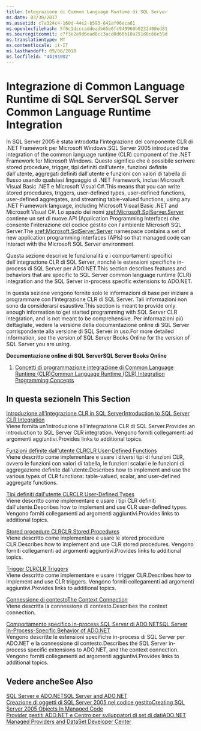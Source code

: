 ```yaml
---
title: Integrazione di Common Language Runtime di SQL Server
ms.date: 03/30/2017
ms.assetid: c7a324c4-160d-44c2-b593-641af06eca61
ms.openlocfilehash: 5f6c1dcccaddeadb65e6fc949960b0232d00ed81
ms.sourcegitcommit: c7f3e2e9d6ead6cc3acd0d66b10a251d0c66e59d
ms.translationtype: MT
ms.contentlocale: it-IT
ms.lasthandoff: 09/08/2018
ms.locfileid: "44191002"
---
```

# <a name="sql-server-common-language-runtime-integration"></a><span data-ttu-id="9fe88-102">Integrazione di Common Language Runtime di SQL Server</span><span class="sxs-lookup"><span data-stu-id="9fe88-102">SQL Server Common Language Runtime Integration</span></span>
<span data-ttu-id="9fe88-103">In SQL Server 2005 è stata introdotta l'integrazione del componente CLR di .NET Framework per Microsoft Windows.</span><span class="sxs-lookup"><span data-stu-id="9fe88-103">SQL Server 2005 introduced the integration of the common language runtime (CLR) component of the .NET Framework for Microsoft Windows.</span></span> <span data-ttu-id="9fe88-104">Questo significa che è possibile scrivere stored procedure, trigger, tipi definiti dall'utente, funzioni definite dall'utente, aggregati definiti dall'utente e funzioni con valori di tabella di flusso usando qualsiasi linguaggio di .NET Framework, inclusi Microsoft Visual Basic .NET e Microsoft Visual C#.</span><span class="sxs-lookup"><span data-stu-id="9fe88-104">This means that you can write stored procedures, triggers, user-defined types, user-defined functions, user-defined aggregates, and streaming table-valued functions, using any .NET Framework language, including Microsoft Visual Basic .NET and Microsoft Visual C#.</span></span> <span data-ttu-id="9fe88-105">Lo spazio dei nomi <xref:Microsoft.SqlServer.Server> contiene un set di nuove API (Application Programming Interface) che consente l'interazione del codice gestito con l'ambiente Microsoft SQL Server.</span><span class="sxs-lookup"><span data-stu-id="9fe88-105">The <xref:Microsoft.SqlServer.Server> namespace contains a set of new application programming interfaces (APIs) so that managed code can interact with the Microsoft SQL Server environment.</span></span>  
  
 <span data-ttu-id="9fe88-106">Questa sezione descrive le funzionalità e i comportamenti specifici dell'integrazione CLR di SQL Server, nonché le estensioni specifiche in-process di SQL Server per ADO.NET.</span><span class="sxs-lookup"><span data-stu-id="9fe88-106">This section describes features and behaviors that are specific to SQL Server common language runtime (CLR) integration and the SQL Server in-process specific extensions to ADO.NET.</span></span>  
  
 <span data-ttu-id="9fe88-107">In questa sezione vengono fornite solo le informazioni di base per iniziare a programmare con l'integrazione CLR di SQL Server. Tali informazioni non sono da considerarsi esaustive.</span><span class="sxs-lookup"><span data-stu-id="9fe88-107">This section is meant to provide only enough information to get started programming with SQL Server CLR integration, and is not meant to be comprehensive.</span></span> <span data-ttu-id="9fe88-108">Per informazioni più dettagliate, vedere la versione della documentazione online di SQL Server corrispondente alla versione di SQL Server in uso.</span><span class="sxs-lookup"><span data-stu-id="9fe88-108">For more detailed information, see the version of SQL Server Books Online for the version of SQL Server you are using.</span></span>  
  
 <span data-ttu-id="9fe88-109">**Documentazione online di SQL Server**</span><span class="sxs-lookup"><span data-stu-id="9fe88-109">**SQL Server Books Online**</span></span>  
  
1.  [<span data-ttu-id="9fe88-110">Concetti di programmazione integrazione di Common Language Runtime (CLR)</span><span class="sxs-lookup"><span data-stu-id="9fe88-110">Common Language Runtime (CLR) Integration Programming Concepts</span></span>](https://go.microsoft.com/fwlink/?LinkId=115240)  
  
## <a name="in-this-section"></a><span data-ttu-id="9fe88-111">In questa sezione</span><span class="sxs-lookup"><span data-stu-id="9fe88-111">In This Section</span></span>  
 [<span data-ttu-id="9fe88-112">Introduzione all'integrazione CLR in SQL Server</span><span class="sxs-lookup"><span data-stu-id="9fe88-112">Introduction to SQL Server CLR Integration</span></span>](../../../../../docs/framework/data/adonet/sql/introduction-to-sql-server-clr-integration.md)  
 <span data-ttu-id="9fe88-113">Viene fornita un'introduzione all'integrazione CLR di SQL Server.</span><span class="sxs-lookup"><span data-stu-id="9fe88-113">Provides an introduction to SQL Server CLR integration.</span></span> <span data-ttu-id="9fe88-114">Vengono forniti collegamenti ad argomenti aggiuntivi.</span><span class="sxs-lookup"><span data-stu-id="9fe88-114">Provides links to additional topics.</span></span>  
  
 [<span data-ttu-id="9fe88-115">Funzioni definite dall'utente CLR</span><span class="sxs-lookup"><span data-stu-id="9fe88-115">CLR User-Defined Functions</span></span>](../../../../../docs/framework/data/adonet/sql/clr-user-defined-functions.md)  
 <span data-ttu-id="9fe88-116">Viene descritto come implementare e usare i diversi tipi di funzioni CLR, ovvero le funzioni con valori di tabella, le funzioni scalari e le funzioni di aggregazione definite dall'utente.</span><span class="sxs-lookup"><span data-stu-id="9fe88-116">Describes how to implement and use the various types of CLR functions: table-valued, scalar, and user-defined aggregate functions.</span></span>  
  
 [<span data-ttu-id="9fe88-117">Tipi definiti dall'utente CLR</span><span class="sxs-lookup"><span data-stu-id="9fe88-117">CLR User-Defined Types</span></span>](../../../../../docs/framework/data/adonet/sql/clr-user-defined-types.md)  
 <span data-ttu-id="9fe88-118">Viene descritto come implementare e usare i tipi CLR definiti dall'utente.</span><span class="sxs-lookup"><span data-stu-id="9fe88-118">Describes how to implement and use CLR user-defined types.</span></span> <span data-ttu-id="9fe88-119">Vengono forniti collegamenti ad argomenti aggiuntivi.</span><span class="sxs-lookup"><span data-stu-id="9fe88-119">Provides links to additional topics.</span></span>  
  
 [<span data-ttu-id="9fe88-120">Stored procedure CLR</span><span class="sxs-lookup"><span data-stu-id="9fe88-120">CLR Stored Procedures</span></span>](../../../../../docs/framework/data/adonet/sql/clr-stored-procedures.md)  
 <span data-ttu-id="9fe88-121">Viene descritto come implementare e usare le stored procedure CLR.</span><span class="sxs-lookup"><span data-stu-id="9fe88-121">Describes how to implement and use CLR stored procedures.</span></span> <span data-ttu-id="9fe88-122">Vengono forniti collegamenti ad argomenti aggiuntivi.</span><span class="sxs-lookup"><span data-stu-id="9fe88-122">Provides links to additional topics.</span></span>  
  
 [<span data-ttu-id="9fe88-123">Trigger CLR</span><span class="sxs-lookup"><span data-stu-id="9fe88-123">CLR Triggers</span></span>](../../../../../docs/framework/data/adonet/sql/clr-triggers.md)  
 <span data-ttu-id="9fe88-124">Viene descritto come implementare e usare i trigger CLR.</span><span class="sxs-lookup"><span data-stu-id="9fe88-124">Describes how to implement and use CLR triggers.</span></span> <span data-ttu-id="9fe88-125">Vengono forniti collegamenti ad argomenti aggiuntivi.</span><span class="sxs-lookup"><span data-stu-id="9fe88-125">Provides links to additional topics.</span></span>  
  
 [<span data-ttu-id="9fe88-126">Connessione di contesto</span><span class="sxs-lookup"><span data-stu-id="9fe88-126">The Context Connection</span></span>](../../../../../docs/framework/data/adonet/sql/the-context-connection.md)  
 <span data-ttu-id="9fe88-127">Viene descritta la connessione di contesto.</span><span class="sxs-lookup"><span data-stu-id="9fe88-127">Describes the context connection.</span></span>  
  
 [<span data-ttu-id="9fe88-128">Comportamento specifico in-process SQL Server di ADO.NET</span><span class="sxs-lookup"><span data-stu-id="9fe88-128">SQL Server In-Process-Specific Behavior of ADO.NET</span></span>](../../../../../docs/framework/data/adonet/sql/sql-server-in-process-specific-behavior-of-adonet.md)  
 <span data-ttu-id="9fe88-129">Vengono descritte le estensioni specifiche in-process di SQL Server per ADO.NET e la connessione di contesto.</span><span class="sxs-lookup"><span data-stu-id="9fe88-129">Describes the SQL Server in-process specific extensions to ADO.NET, and the context connection.</span></span> <span data-ttu-id="9fe88-130">Vengono forniti collegamenti ad argomenti aggiuntivi.</span><span class="sxs-lookup"><span data-stu-id="9fe88-130">Provides links to additional topics.</span></span>  
  
## <a name="see-also"></a><span data-ttu-id="9fe88-131">Vedere anche</span><span class="sxs-lookup"><span data-stu-id="9fe88-131">See Also</span></span>  
 [<span data-ttu-id="9fe88-132">SQL Server e ADO.NET</span><span class="sxs-lookup"><span data-stu-id="9fe88-132">SQL Server and ADO.NET</span></span>](../../../../../docs/framework/data/adonet/sql/index.md)  
 [<span data-ttu-id="9fe88-133">Creazione di oggetti di SQL Server 2005 nel codice gestito</span><span class="sxs-lookup"><span data-stu-id="9fe88-133">Creating SQL Server 2005 Objects In Managed Code</span></span>](https://msdn.microsoft.com/library/5358a825-e19b-49aa-8214-674ce5fed1da)  
 [<span data-ttu-id="9fe88-134">Provider gestiti ADO.NET e Centro per sviluppatori di set di dati</span><span class="sxs-lookup"><span data-stu-id="9fe88-134">ADO.NET Managed Providers and DataSet Developer Center</span></span>](https://go.microsoft.com/fwlink/?LinkId=217917)
